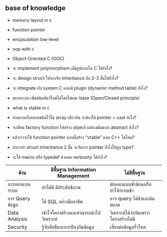 ## base of knowledge
- memory layout in c
- function pointer
- encpsulation low-level
- oop with c
- Object-Oriented C (OOC)

- จะ implement polymorphism เต็มรูปแบบใน C ได้ยังไง?

- จะ design struct ให้รองรับ inheritance ลึก 2-3 ชั้นได้ยังไง?

- จะ integrate กับ system C แบบมี plugin (dynamic method table) ยังไง?

- ขยายระบบ	เพิ่มชนิดสัตว์ใหม่ได้โดยไม่แตะ base (Open/Closed principle) <!--concept oop in c-->

- what is vtable in c

- ถ้าอยากเก็บหลายชนิดไว้ใน array เดียวกัน จะต้องใช้ pointer + cast ยังไง?

- จะเขียน factory function ให้สร้าง object แต่ละชนิดแบบ abstract ยังไง?

- แล้วเราจะใช้ function pointer แบบนี้สร้าง “vtable” แบบ C++ ได้ไหม?

- ถ้าเราทำ struct inheritance 2 ชั้น จะจัดการ pointer ยังไงให้ถูก type?

- จะใช้ macro หรือ typedef ช่วยลด verbosity ได้ยังไง?

| ด้าน            | มีพื้นฐาน Information Management    | ไม่มีพื้นฐาน                     |
| -------------- | -------------------------------- | ---------------------------- |
| การออกแบบระบบ  | ทำได้ดี มีประสิทธิภาพ                  | มักออกแบบซ้ำซ้อนหรือทำให้ระบบช้า     |
| การ Query ข้อมูล | ใช้ SQL อย่างมืออาชีพ                | อาจ query ได้ช้าและผิดพลาด      |
| Data Analysis  | เข้าใจโครงสร้างและสามารถนำไปวิเคราะห์ | วิเคราะห์ได้จำกัดเพราะโครงสร้างไม่ดี |
| Security       | รู้จักสิทธิ์และการป้องกันข้อมูล            | เสี่ยงต่อข้อมูลรั่วไหล              |

